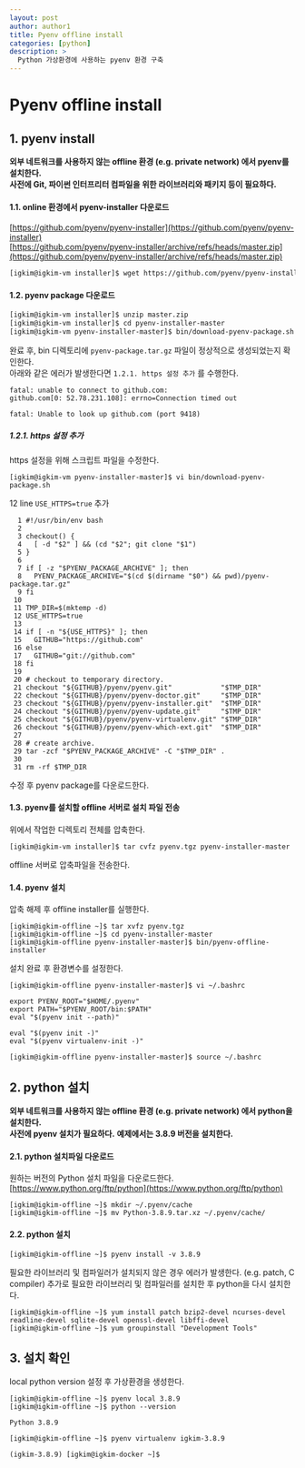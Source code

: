 ```yaml
---
layout: post
author: author1
title: Pyenv offline install
categories: [python]
description: >
  Python 가상환경에 사용하는 pyenv 환경 구축
---
```


# Pyenv offline install  

## 1. pyenv install
**외부 네트워크를 사용하지 않는 offline 환경 (e.g. private network) 에서 pyenv를 설치한다.**  
**사전에 Git, 파이썬 인터프리터 컴파일을 위한 라이브러리와 패키지 등이 필요하다.**

#### 1.1. online 환경에서 pyenv-installer 다운로드 

[https://github.com/pyenv/pyenv-installer](https://github.com/pyenv/pyenv-installer)  
[https://github.com/pyenv/pyenv-installer/archive/refs/heads/master.zip](https://github.com/pyenv/pyenv-installer/archive/refs/heads/master.zip)

```bash
[igkim@igkim-vm installer]$ wget https://github.com/pyenv/pyenv-installer/archive/refs/heads/master.zip
```

#### 1.2. pyenv package 다운로드

```bash
[igkim@igkim-vm installer]$ unzip master.zip
[igkim@igkim-vm installer]$ cd pyenv-installer-master
[igkim@igkim-vm pyenv-installer-master]$ bin/download-pyenv-package.sh
```

완료 후, bin 디렉토리에 `pyenv-package.tar.gz` 파일이 정상적으로 생성되었는지 확인한다.  
아래와 같은 에러가 발생한다면 `1.2.1. https 설정 추가` 를 수행한다.

~~~shell
fatal: unable to connect to github.com:
github.com[0: 52.78.231.108]: errno=Connection timed out
~~~

~~~shell
fatal: Unable to look up github.com (port 9418)
~~~

##### 1.2.1. https 설정 추가

https 설정을 위해 스크립트 파일을 수정한다.

~~~shell
[igkim@igkim-vm pyenv-installer-master]$ vi bin/download-pyenv-package.sh
~~~

12 line `USE_HTTPS=true` 추가

~~~shell
  1 #!/usr/bin/env bash
  2 
  3 checkout() {
  4   [ -d "$2" ] && (cd "$2"; git clone "$1")
  5 }
  6 
  7 if [ -z "$PYENV_PACKAGE_ARCHIVE" ]; then
  8   PYENV_PACKAGE_ARCHIVE="$(cd $(dirname "$0") && pwd)/pyenv-package.tar.gz"
  9 fi
 10 
 11 TMP_DIR=$(mktemp -d)
 12 USE_HTTPS=true
 13 
 14 if [ -n "${USE_HTTPS}" ]; then
 15   GITHUB="https://github.com"
 16 else
 17   GITHUB="git://github.com"
 18 fi
 19 
 20 # checkout to temporary directory.
 21 checkout "${GITHUB}/pyenv/pyenv.git"            "$TMP_DIR"
 22 checkout "${GITHUB}/pyenv/pyenv-doctor.git"     "$TMP_DIR"
 23 checkout "${GITHUB}/pyenv/pyenv-installer.git"  "$TMP_DIR"
 24 checkout "${GITHUB}/pyenv/pyenv-update.git"     "$TMP_DIR"
 25 checkout "${GITHUB}/pyenv/pyenv-virtualenv.git" "$TMP_DIR"
 26 checkout "${GITHUB}/pyenv/pyenv-which-ext.git"  "$TMP_DIR"
 27 
 28 # create archive.
 29 tar -zcf "$PYENV_PACKAGE_ARCHIVE" -C "$TMP_DIR" .
 30 
 31 rm -rf $TMP_DIR
~~~

수정 후 pyenv package를 다운로드한다.

#### 1.3. pyenv를 설치할 offline 서버로 설치 파일 전송

위에서 작업한 디렉토리 전체를 압축한다.  
```shell
[igkim@igkim-vm installer]$ tar cvfz pyenv.tgz pyenv-installer-master
```

offline 서버로 압축파일을 전송한다.

#### 1.4. pyenv 설치

압축 해제 후 offline installer를 실행한다.

```shell
[igkim@igkim-offline ~]$ tar xvfz pyenv.tgz
[igkim@igkim-offline ~]$ cd pyenv-installer-master
[igkim@igkim-offline pyenv-installer-master]$ bin/pyenv-offline-installer
```

설치 완료 후 환경변수를 설정한다.

```shell
[igkim@igkim-offline pyenv-installer-master]$ vi ~/.bashrc
```

~~~shell
export PYENV_ROOT="$HOME/.pyenv" 
export PATH="$PYENV_ROOT/bin:$PATH" 
eval "$(pyenv init --path)" 

eval "$(pyenv init -)" 
eval "$(pyenv virtualenv-init -)" 
~~~

```shell
[igkim@igkim-offline pyenv-installer-master]$ source ~/.bashrc
```

## 2. python 설치
**외부 네트워크를 사용하지 않는 offline 환경 (e.g. private network) 에서 python을 설치한다.**  
**사전에 pyenv 설치가 필요하다.**
**예제에서는 3.8.9 버전을 설치한다.**

#### 2.1. python 설치파일 다운로드

원하는 버전의 Python 설치 파일을 다운로드한다.  
[https://www.python.org/ftp/python](https://www.python.org/ftp/python)

```shell
[igkim@igkim-offline ~]$ mkdir ~/.pyenv/cache
[igkim@igkim-offline ~]$ mv Python-3.8.9.tar.xz ~/.pyenv/cache/
```

#### 2.2. python 설치

```shell
[igkim@igkim-offline ~]$ pyenv install -v 3.8.9
```

필요한 라이브러리 및 컴파일러가 설치되지 않은 경우 에러가 발생한다. 
(e.g. patch, C compiler)
추가로 필요한 라이브러리 및 컴파일러를 설치한 후 python을 다시 설치한다.

```shell
[igkim@igkim-offline ~]$ yum install patch bzip2-devel ncurses-devel readline-devel sqlite-devel openssl-devel libffi-devel
[igkim@igkim-offline ~]$ yum groupinstall "Development Tools"
```

## 3. 설치 확인

local python version 설정 후 가상환경을 생성한다.

```shell
[igkim@igkim-offline ~]$ pyenv local 3.8.9
[igkim@igkim-offline ~]$ python --version

Python 3.8.9
```

```shell
[igkim@igkim-offline ~]$ pyenv virtualenv igkim-3.8.9

(igkim-3.8.9) [igkim@igkim-docker ~]$ 
```
